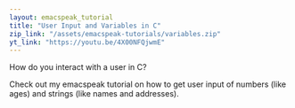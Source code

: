 ```yaml
---
layout: emacspeak_tutorial
title: "User Input and Variables in C"
zip_link: "/assets/emacspeak-tutorials/variables.zip"
yt_link: "https://youtu.be/4X00NFQjwmE"
---
```


How do you interact with a user in C?

Check out my emacspeak tutorial on how to get user input of numbers (like ages) and strings (like names and addresses).

